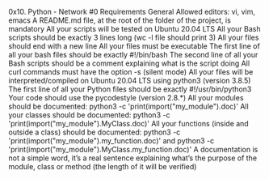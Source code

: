 0x10. Python - Network #0
Requirements
General
Allowed editors: vi, vim, emacs A README.md file, at the root of the folder of the project, is mandatory All your scripts will be tested on Ubuntu 20.04 LTS All your Bash scripts should be exactly 3 lines long (wc -l file should print 3) All your files should end with a new line All your files must be executable The first line of all your bash files should be exactly #!/bin/bash The second line of all your Bash scripts should be a comment explaining what is the script doing All curl commands must have the option -s (silent mode) All your files will be interpreted/compiled on Ubuntu 20.04 LTS using python3 (version 3.8.5) The first line of all your Python files should be exactly #!/usr/bin/python3 Your code should use the pycodestyle (version 2.8.*) All your modules should be documented: python3 -c 'print(import("my_module").doc)' All your classes should be documented: python3 -c 'print(import("my_module").MyClass.doc)' All your functions (inside and outside a class) should be documented: python3 -c 'print(import("my_module").my_function.doc)' and python3 -c 'print(import("my_module").MyClass.my_function.doc)' A documentation is not a simple word, it’s a real sentence explaining what’s the purpose of the module, class or method (the length of it will be verified)
